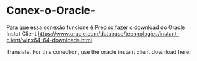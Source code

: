 # Conex-o-Oracle- 
Para que essa conexão funcione é Preciso fazer o download do 
Oracle Instat Client https://www.oracle.com/database/technologies/instant-client/winx64-64-downloads.html 

Translate. 
For this conection, use the oracle instant client download here: 
